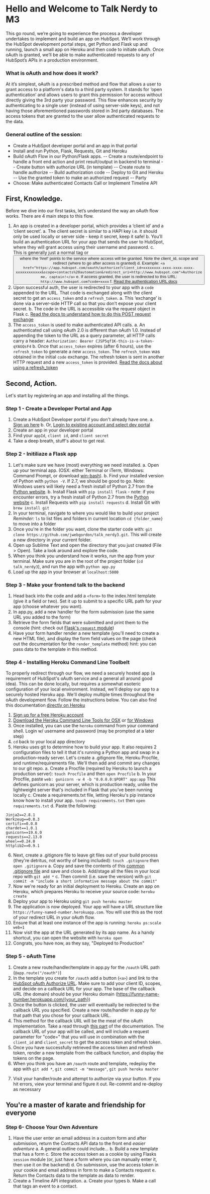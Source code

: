 # Hello and Welcome to Talk Nerdy to M3

This go round, we’re going to experience the process a developer undertakes to implement and build an app on HubSpot. We’ll work through the HubSpot development portal steps, get Python and Flask up and running, launch a small app on Heroku and then code to initiate oAuth. Once oAuth is granted, we’ll be able to make authenticated requests to any of HubSpot’s APIs in a production environment.
### What is oAuth and how does it work?
At it’s simplest, oAuth is a prescribed method and flow that allows a user to grant access to a platform's data to a third party system. It stands for ‘open authentication’ and allows users to grant this permission for access without directly giving the 3rd party your password. This flow enhances security by authenticating to a single user (instead of using server-side keys), and not having those aforementioned passwords stored in 3rd party databases. The access tokens that are granted to the user allow authenticated requests to the data. 

### General outline of the session:

- Create a HubSpot developer portal and an app in that portal
- Install and run Python, Flask, Requests, Git and Heroku
- Build oAuth Flow in our Python/Flask apps.
-- Create a route/endpoint to handle a front end action and print result/output in backend to terminal
-- Create button with authorize URL (in template)
-- Create route to handle authorize
-- Build authorization code
-- Deploy to Git and Heroku
-- Use the granted token to make an authorized request
-- Party
- Choose: Make authenticated Contacts Call or Implement Timeline API
## First, Knowledge.
Before we dive into our first tasks, let’s understand the way an oAuth flow works. There are 4 main steps to this flow.

1. An app is created in a developer portal, which provides a ‘client id’ and a ‘client secret’. 
    a. The client secret is similar to a HAPI key i.e. it should only be used locally or server side - keep it secret, keep it safe! 
    b. You’ll build an authentication URL for your app that sends the user to HubSpot, where they will grant access using their username and password. 
    c. This is generally just a normal <a> tag or <button> where the ‘href’ points to the service where access will be granted. Note the client_id, scope and redirect (where to go after access is granted)
    d. Example: `<a href="https://app.hubspot.com/oauth/authorize?client_id=xxxxxxxx-xxxx-xxxx-xxxx-xxxxxxxxxxxx&scope=contacts%20automation&redirect_uri=http://www.hubspot.com">Authorize me, captain!</a>`
    e. If access granted, the user is redirected to this URL: `http://www.hubspot.com?code=xxxx`
    f. [Read the authentication URL docs](http://developers.hubspot.com/docs/methods/oauth2/initiate-oauth-integration)
2. Upon successful auth, the user is redirected to your app with a `code` appended to the URL. That code is exchanged along with the client secret to get an `access_token` and a `refresh_token`. 
    a. This ‘exchange’ is done via a server-side HTTP call so that you don’t expose your client secret.
    b. The code in the URL is accessible via the request object in Flask
    c. [Read the docs to understand how to do this POST request exchange](http://developers.hubspot.com/docs/methods/oauth2/get-access-and-refresh-tokens)
3. The `access_token` is used to make authenticated API calls. 
    a. An authenticated call using oAuth 2.0 is different than oAuth 1.0. Instead of appending the token to the URL as a query parameter, all HTTP calls carry a header: `Authorization: Bearer CJSP5qf1K-this-is-a-token-qYAGQsF4`
    b. Once that `access_token` expires (after 6 hours), use the `refresh_token` to generate a new `access_token`. The `refresh_token` was obtained in the initial `code` exchange. The refresh token is sent in another HTTP request and a new `access_token` is provided. [Read the docs about using a refresh_token](http://developers.hubspot.com/docs/methods/oauth2/get-refresh-token-information)

## Second, Action.
Let's start by registering an app and installing all the things.
### Step 1 - Create a Developer Portal and App
1. Create a HubSpot Developer portal if you don't already have one. 
    a. [Sign up here](https://app.hubspot.com/developers/signup)
    b. Or, [Login to existing account and select dev portal](https://app.hubspot.com/login/)
2. Create an app in your developer portal
3. Find your `appId`, `client id`, and  `client secret` 
4. Take a deep breath, stuff's about to get real.

### Step 2 - Initiliaze a Flask app
1) Let's make sure we have (most) everything we need installed. 
    a. Open up your terminal app. (OSX: either Terminal or iTerm, Windows: Command Prompt, or download [win-bash](https://sourceforge.net/projects/win-bash/files/shell-complete/latest/)). 
    b. Find your installed version of Python with `python -V`. If 2.7, we should be good to go. Note: Windows users will likely need a fresh install of Python 2.7 from the [Python website](https://www.python.org/).
    b. Install Flask with `pip install flask` - note: if you encounter errors, try a fresh install of Python 2.7 from the [Python website](https://www.python.org/)
    c. Install Requests with `pip install requests`
    d. Install Git with `brew install git`
2) In your terminal, navigate to where you would like to build your project
        _Reminder:_
        `ls` to list files and folders in current location
        `cd {folder_name}` to move into a folder
3) Once you're in the folder you want, clone the starter code with: `git clone https://github.com/jwebgordon/talk_nerdy3.git`. This will create a new directory in your current folder. 
4) Open up Sublime Text and open the directory that you just created (File > Open). Take a look around and explore the code.
5) When you think you understand how it works, run the app from your terminal. Make sure you are in the root of the project folder (`cd talk_nerdy3`), and run the app with `python app.py`
6) Load up the app in your browser at `localhost:5000`

### Step 3 - Make your frontend talk to the backend
1) Head back into the code and add a `<form>` to the index.html template (give it a field or two). Set it up to submit to a specific URL path for your app (choose whatever you want).
2) In app.py, add a new handler for the form submission (use the same URL you added to the form)
3) Retrieve the form fields that were submitted and print them to the console (hint: check out [Flask's `request` module](http://flask.pocoo.org/docs/0.12/quickstart/#accessing-request-data))
4) Have your form handler render a new template (you'll need to create a new HTML file), and display the form field values on the page (check out the documentation for the `render_template` method) hint: you can pass data to the template in this method.

### Step 4 - Installing Heroku Command Line Toolbelt
To properly redirect through our flow, we need a securely hosted app (a requirement of HubSpot's oAuth service and a general all around good idea). This can be done locally, but requires a somewhat esoteric configuration of your local environment. Instead, we'll deploy our app to a securely hosted Heroku app. We'll deploy multiple times throughout the oAuth development flow. Follow the instructions below. You can also find this documentation [ directly on Heroku](https://devcenter.heroku.com/articles/getting-started-with-python)
1. [Sign up for a free Heroku account](https://signup.heroku.com/signup/dc)
2. [Download the Heroku Command Line Tools for OSX](https://devcenter.heroku.com/toolbelt-downloads/osx) or [for Windows](https://devcenter.heroku.com/toolbelt-downloads/windows64)
3. Once installed, you can use the `heroku` command from your command shell. Login w/ username and password (may be prompted at a later step)
4. `cd` back to your local app directory
5. Heroku uses git to determine how to build your app. It also requires 2 configuration files to tell it that it's running a Python app and swap in a production-ready server. Let's create a .gitignore file, Heroku Procfile, and runtime/requirements file. We'll then add and commit any changes to our git repo.
    a. Create a Procfile (required by Heroku to launch a production server): `touch Procfile` and then `open Procfile`
    b. In your Procfile, paste `web: gunicorn -w 4 -b "0.0.0.0:$PORT" app:app` This defines gunicorn as your server, which is production ready, unlike the lightweight server that's included in Flask that you've been running locally
    c. Create a requirements.txt file, letting Heroku's pip instance know how to install your app. `touch requirements.txt` then `open requirements.txt`
    d. Paste the following:
```Flask==0.12.0
Jinja2==2.8.1
Werkzeug==0.8.3
certifi==0.0.8
chardet==1.0.1
gunicorn==19.6.0
requests==2.13.0
wheel==0.24.0
httplib2==0.9.1
```
6. Next, create a .gitignore file to leave git files out of your build process (they're detritus, not worthy of being included): `touch .gitignore` then `open .gitignore`
    a. Copy and save the contents of this [common .gitignore file](https://gist.github.com/octocat/9257657) and save and close
    b. Add/stage all the files in your local repo with `git add *` 
    c. Then commit (i.e. save the version) with `git commit -m "include a short informative message about the commit"`
6. Now we're ready for an initial deployment to Heroku. Create an app on Heroku, which prepares Heroku to receive your source code: `heroku create`
7. Deploy your app to Heroku using  `git push heroku master`
8. The application is now deployed. Your app will have a URL structure like `https://funny-named-number.herokuapp.com`. You will use this as the root of your redirect URL in your oAuth flow.
9. Ensure that at least one instance of the app is running: `heroku ps:scale web=1`
9. Now visit the app at the URL generated by its app name. As a handy shortcut, you can open the website with `heroku open`
10. Congrats, you have now, as they say, "Deployed to Production"

### Step 5 - oAuth Time
1) Create a new route/handler/template in app.py for the `/oauth` URL path (`@app.route("/oauth")`)
2) In the template you create for `/oauth` add a button (`<a>`) and link to the [HubSpot oAuth Authorize URL](http://developers.hubspot.com/docs/methods/oauth2/initiate-oauth-integration). Make sure to add your client ID, scopes, and decide on a callback URL for your app. The base of the callback URL (the domain) should be your Heroku domain (https://funny-name-number.herokuapp.com/{your_path})
3) Once the button is clicked, the user will eventually be redirected to the callback URL you specified. Create a new route/handler in app.py for that path that you chose for your callback URL. 
4) This method for the callback URL will be the meat of the oAuth implementation. Take a read through [this part](http://developers.hubspot.com/docs/methods/oauth2/get-access-and-refresh-tokens) of the documentation. The callback URL of your app will be called, and will include a request parameter for "code=" that you will use in combination with the `client_id` and `client_secret` to get the access token and refresh token.
5) Once you have successfully retrieved the access token and refresh token, render a new template from the callback function, and display the tokens on the page. 
6) When you think you have an `/oauth` route and template, redeploy the app with `git add *`, `git commit -m "message"`, `git push heroku master`
7. Visit your handler/route and attempt to authorize via your button. If you hit errors, view your terminal and figure it out. Re-commit and re-deploy as necessary

## You're a master of karate and friendship for everyone
### Step 6- Choose Your Own Adventure
1. Have the user enter an email address in a custom form and after submission, return the Contacts API data to the front end *easier adventure*
    a. A general outline could include...
    b. Build a new template that has a form
    c. Store the access token as a cookie by using Flasks `session` module (or, just have a form where you can manually enter it, then use it on the backend)
    d. On submission, use the access token in your cookie and email address in form to make a Contacts request
    e. Return the Contacts data to the template as data to render.
2. Create a Timeline API integration.
    a. Create your types
    b. Make a call that tags an event to a contact.


















